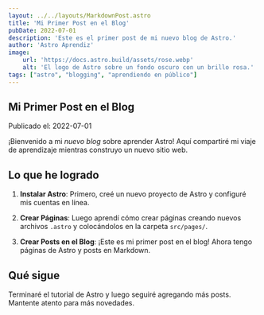 ```yaml
---
layout: ../../layouts/MarkdownPost.astro
title: 'Mi Primer Post en el Blog'
pubDate: 2022-07-01
description: 'Este es el primer post de mi nuevo blog de Astro.'
author: 'Astro Aprendiz'
image:
    url: 'https://docs.astro.build/assets/rose.webp'
    alt: 'El logo de Astro sobre un fondo oscuro con un brillo rosa.'
tags: ["astro", "blogging", "aprendiendo en público"]
---
```

## Mi Primer Post en el Blog

Publicado el: 2022-07-01

¡Bienvenido a mi _nuevo blog_ sobre aprender Astro! Aquí compartiré mi viaje de aprendizaje mientras construyo un nuevo sitio web.

## Lo que he logrado

1. **Instalar Astro**: Primero, creé un nuevo proyecto de Astro y configuré mis cuentas en línea.

2. **Crear Páginas**: Luego aprendí cómo crear páginas creando nuevos archivos `.astro` y colocándolos en la carpeta `src/pages/`.

3. **Crear Posts en el Blog**: ¡Este es mi primer post en el blog! Ahora tengo páginas de Astro y posts en Markdown.

## Qué sigue

Terminaré el tutorial de Astro y luego seguiré agregando más posts. Mantente atento para más novedades.
